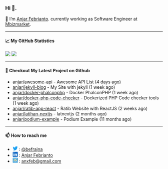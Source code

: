 ### Hi 👋.

 🔭 I’m [Anjar Febrianto](https://www.anjar.fun). currently working as Software Engineer at [Mbizmarket](https://www.mbizmarket.co.id). 

[]() 

---


#### 📈 My GitHub Statistics
<img src="https://github-readme-stats.vercel.app/api?username=anjar&show_icons=true&count_private=true&hide=contribs&cache_seconds=86400&theme=vision-friendly-dark&hide_title=true">

<img src="https://github-readme-stats.vercel.app/api/top-langs/?username=anjar&layout=compact&count=8&cache_seconds=86400&theme=vision-friendly-dark&hide=html,css">


---

#### 👷 Checkout My Latest Project on Github

- [anjar/awesome-api](https://github.com/anjar/awesome-api) - Awesome API List (4 days ago)
- [anjar/jekyll-blog](https://github.com/anjar/jekyll-blog) - My Site with jekyll (1 week ago)
- [anjar/docker-phalconphp](https://github.com/anjar/docker-phalconphp) - Docker PhalconPHP (1 week ago)
- [anjar/docker-php-code-checker](https://github.com/anjar/docker-php-code-checker) - Dockerized PHP Code checker tools (1 week ago)
- [anjar/ratib-app-react](https://github.com/anjar/ratib-app-react) - Ratib Website with ReactJS (2 weeks ago)
- [anjar/latihan-nextjs](https://github.com/anjar/latihan-nextjs) - latnextjs (2 months ago)
- [anjar/podium-example](https://github.com/anjar/podium-example) - Podium Example (11 months ago)


---
#### 📫 How to reach me
[](https://www.linkedin.com/in/anjar-febrianto/)

- <img  alt="Anjar Febrianto | Twitter"  width="16px"  src="https://raw.githubusercontent.com/anjar/anjar/master/assets/twitter.svg" /> : [@befrajna](https://twitter.com/befrajna)
- <img  alt="Anjar Febrianto | Linkedin"  width="16px" src="https://raw.githubusercontent.com/anjar/anjar/master/assets/linkedin.svg" /> : [Anjar Febrianto](https://www.linkedin.com/in/anjar-febrianto/)
- <img  alt="Anjar Febrianto | Email"  width="16px" src="https://raw.githubusercontent.com/anjar/anjar/master/assets/email-icon.svg" /> : [anxfeb@gmail.com](mailto://anxfeb@gmail.com)


